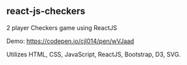 ## react-js-checkers

2 player Checkers game using ReactJS

Demo: https://codepen.io/cjl014/pen/wVJaad

Utilizes HTML, CSS, JavaScript, ReactJS, Bootstrap, D3, SVG.